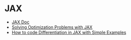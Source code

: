 # JAX
- [JAX Doc](https://jax.readthedocs.io/en/latest/jax-101/01-jax-basics.html)
- [Solving Optimization Problems with JAX](https://medium.com/swlh/solving-optimization-problems-with-jax-98376508bd4f)
- [How to code Differentiation in JAX with Simple Examples](https://www.blogsaays.com/python-jax-differentiation-tutorial/)

